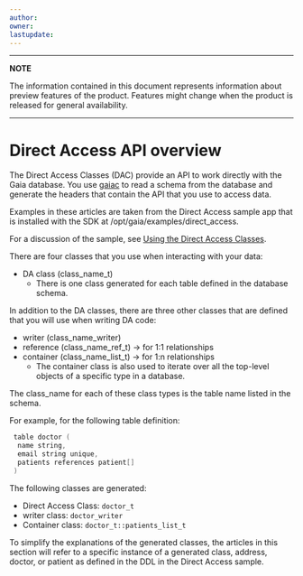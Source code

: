 ```yaml
---
author: 
owner: 
lastupdate: 
---
```


---

**NOTE**

The information contained in this document represents information about preview features of the product. Features might change when the product is released for general availability.

---

# Direct Access API overview

The Direct Access Classes (DAC) provide an API to work directly with the Gaia database. You use [gaiac](../tools/tool-gaiac.md) to read a schema from the database and generate the headers that contain the API that you use to access data.

Examples in these articles are taken from the Direct Access sample app that is installed with the SDK at /opt/gaia/examples/direct_access.

For a discussion of the sample, see [Using the Direct Access Classes](../apps-direct-access.md).

There are four classes that you use when interacting with your data:
* DA class (class_name_t)
  * There is one class generated for each table defined in the database schema.

In addition to the DA classes, there are three other classes that are defined that you will use when writing DA code:

* writer (class_name_writer)
* reference (class_name_ref_t) -> for 1:1 relationships
* container (class_name_list_t) -> for 1:n relationships
  * The container class is also used to iterate over all the top-level objects of a specific type in a database. 

 The class_name for each of these class types is the table name listed in the schema.

For example, for the following table definition:

```c++
 table doctor (
  name string,
  email string unique,
  patients references patient[]
 )
```

 The following classes are generated:

* Direct Access Class: `doctor_t`
* writer class: `doctor_writer`
* Container class: `doctor_t::patients_list_t`

To simplify the explanations of the generated classes, the articles in this section will refer to a specific instance of a generated class, address, doctor, or patient as defined in the DDL in the Direct Access sample.
